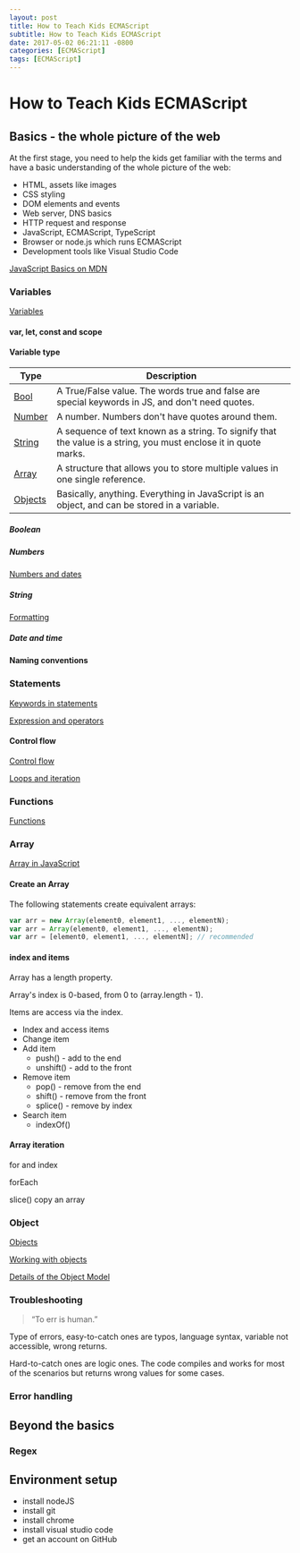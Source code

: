 ```yaml
---
layout: post
title: How to Teach Kids ECMAScript
subtitle: How to Teach Kids ECMAScript
date: 2017-05-02 06:21:11 -0800
categories: [ECMAScript]
tags: [ECMAScript]
---
```


# How to Teach Kids ECMAScript

## Basics - the whole picture of the web

At the first stage, you need to help the kids get familiar with the terms and have a basic understanding of the whole picture of the web:

- HTML, assets like images
- CSS styling
- DOM elements and events
- Web server, DNS basics
- HTTP request and response
- JavaScript, ECMAScript, TypeScript
- Browser or node.js which runs ECMAScript
- Development tools like Visual Studio Code

[JavaScript Basics on MDN](https://developer.mozilla.org/en-US/docs/Learn/Getting_started_with_the_web/JavaScript_basics)

### Variables

[Variables](https://developer.mozilla.org/en-US/docs/Learn/JavaScript/First_steps/Variables)

#### var, let, const and scope

#### Variable type

| Type                                                                                            | Description                                                                                                      |
| ----------------------------------------------------------------------------------------------- | ---------------------------------------------------------------------------------------------------------------- |
| [Bool](https://devdocs.io/javascript/global_objects/boolean)                                    | A True/False value. The words true and false are special keywords in JS, and don't need quotes.                  |
| [Number](https://developer.mozilla.org/en-US/docs/Learn/JavaScript/First_steps/Math)            | A number. Numbers don't have quotes around them.                                                                 |
| [String](https://developer.mozilla.org/en-US/docs/Learn/JavaScript/First_steps/Strings)         | A sequence of text known as a string. To signify that the value is a string, you must enclose it in quote marks. |
| [Array](https://developer.mozilla.org/en-US/docs/Web/JavaScript/Reference/Global_Objects/Array) | A structure that allows you to store multiple values in one single reference.                                    |
| [Objects](https://developer.mozilla.org/en-US/docs/Learn/JavaScript/Objects)                    | Basically, anything. Everything in JavaScript is an object, and can be stored in a variable.                     |

##### Boolean

##### Numbers

[Numbers and dates](https://developer.mozilla.org/en-US/docs/Web/JavaScript/Guide/Numbers_and_dates)

##### String

[Formatting](https://developer.mozilla.org/en-US/docs/Web/JavaScript/Guide/Text_formatting)

##### Date and time

#### Naming conventions

### Statements

[Keywords in statements](https://devdocs.io/javascript-statements/)

[Expression and operators](https://developer.mozilla.org/en-US/docs/Web/JavaScript/Guide/Expressions_and_Operators)

#### Control flow

[Control flow](https://developer.mozilla.org/en-US/docs/Learn/JavaScript/Building_blocks/conditionals)

[Loops and iteration](https://developer.mozilla.org/en-US/docs/Web/JavaScript/Guide/Loops_and_iteration)

### Functions

[Functions](https://developer.mozilla.org/en-US/docs/Learn/JavaScript/Building_blocks/Functions)

### Array

[Array in JavaScript](https://developer.mozilla.org/en-US/docs/Web/JavaScript/Reference/Global_Objects/Array)

#### Create an Array

The following statements create equivalent arrays:

```js
var arr = new Array(element0, element1, ..., elementN);
var arr = Array(element0, element1, ..., elementN);
var arr = [element0, element1, ..., elementN]; // recommended
```

#### index and items

Array has a length property.

Array's index is 0-based, from 0 to (array.length - 1).

Items are access via the index.

- Index and access items
- Change item
- Add item
  - push() - add to the end
  - unshift() - add to the front
- Remove item
  - pop() - remove from the end
  - shift() - remove from the front
  - splice() - remove by index
- Search item
  - indexOf()

#### Array iteration

for and index

forEach

slice() copy an array

### Object

[Objects](https://developer.mozilla.org/en-US/docs/Learn/JavaScript/Objects)

[Working with objects](https://developer.mozilla.org/en-US/docs/Web/JavaScript/Guide/Working_with_Objects)

[Details of the Object Model](https://developer.mozilla.org/en-US/docs/Web/JavaScript/Guide/Details_of_the_Object_Model)

### Troubleshooting

> “To err is human.”

Type of errors, easy-to-catch ones are typos, language syntax, variable not accessible, wrong returns.

Hard-to-catch ones are logic ones. The code compiles and works for most of the scenarios but returns wrong values for some cases.

### Error handling

## Beyond the basics

### Regex

## Environment setup

- install nodeJS
- install git
- install chrome
- install visual studio code
- get an account on GitHub
